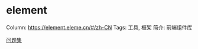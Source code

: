 # element

Column: https://element.eleme.cn/#/zh-CN
Tags: 工具, 框架
简介: 前端组件库

[问题集](element%208fd01966681f44e198f54c96266cf235/%E9%97%AE%E9%A2%98%E9%9B%86%20b1b199f894fa47f09a104ad16df1e94f.csv)